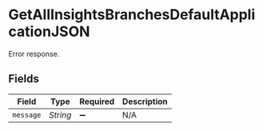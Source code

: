 # GetAllInsightsBranchesDefaultApplicationJSON

Error response.


## Fields

| Field              | Type               | Required           | Description        |
| ------------------ | ------------------ | ------------------ | ------------------ |
| `message`          | *String*           | :heavy_minus_sign: | N/A                |